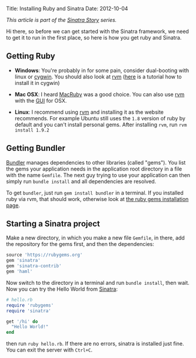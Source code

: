 Title: Installing Ruby and Sinatra
Date: 2012-10-04

*This article is part of the [Sinatra Story](|filename|/programming/sinatra_story.md) series.*

Hi there, so before we can get started with the Sinatra framework, we need to
get it to run in the first place, so here is how you get ruby and Sinatra.

## Getting Ruby

* **Windows**: You're probably in for some pain, consider dual-booting with linux or
[cygwin](http://www.cygwin.com/). You should also look at
[rvm](https://rvm.io/rvm/install/)
([here](http://blog.developwithpassion.com/2012/03/30/installing-rvm-with-cygwin-on-windows/)
is a tutorial how to install it in cygwin)

* **Mac OSX**: I heard [MacRuby](http://macruby.org/) was a good choice. You
	can also use [rvm](https://rvm.io/rvm/install/) with the [GUI](http://unfiniti.com/software/mac/jewelrybox) for OSX.

* **Linux**: I recommend using [rvm](https://rvm.io/rvm/install/) and
	installing it as the website recommends. For example Ubuntu still uses the 
	`1.8` version of ruby by default and you can't install personal gems. After
  installing `rvm`, run `rvm install 1.9.2`

## Getting Bundler

[Bundler](http://gembundler.com/) manages dependencies to other libraries
(called "gems"). You list the gems your application needs in the application
root directory in a file with the name `Gemfile`. The next guy trying to use
your application can then simply run `bundle install` and all dependencies are
resolved.

To get `bundler`, just run `gem install bundler` in a terminal. If you
installed ruby via rvm, that should work, otherwise look at 
[the ruby gems installation page](http://rubygems.org/pages/download).

## Starting a Sinatra project

Make a new directory, in which you make a new file `Gemfile`, in there, add
the repository for the gems first, and then the dependencies:

```ruby
source 'https://rubygems.org'
gem 'sinatra'
gem 'sinatra-contrib'
gem 'haml'
```

Now switch to the directory in a terminal and run `bundle install`, then wait.
Now you can try the Hello World from [Sinatra](http://www.sinatrarb.com/):

```ruby
# hello.rb
require 'rubygems'
require 'sinatra'

get '/hi' do
  "Hello World!"
end
```

then run `ruby hello.rb`. If there are no errors, sinatra is installed just
fine. You can exit the server with `Ctrl+C`.
